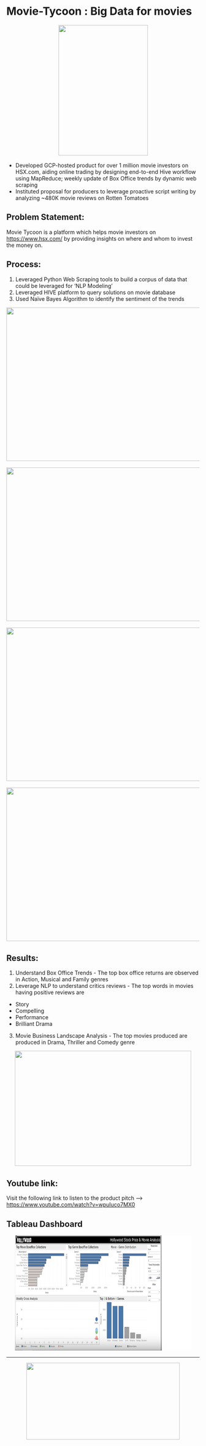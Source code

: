 # Movie-Tycoon : Big Data for movies

<p align="center">
  <img width="233" height="340" src="https://github.com/akshay-madar/MovieTycoon-gcp-based-BI-tool/blob/master/tycoon/movie-tycoon.PNG">
</p>

- Developed GCP-hosted product for over 1 million movie investors on HSX.com, aiding online trading by designing end-to-end Hive workflow using MapReduce; weekly update of Box Office trends by dynamic web scraping
- Instituted proposal for producers to leverage proactive script writing by analyzing ~480K movie reviews on Rotten Tomatoes

## Problem Statement:
Movie Tycoon is a platform which helps movie investors on https://www.hsx.com/ by providing insights on where and whom to invest the money on.

## Process:
1. Leveraged Python Web Scraping tools to build a corpus of data that could be leveraged for ‘NLP Modeling’
2. Leveraged HIVE platform to query solutions on movie database
3. Used Naïve Bayes Algorithm to identify the sentiment of the trends

<p align="center">
  <img width="620" height="400" src="https://github.com/akshay-madar/MovieTycoon-gcp-based-BI-tool/blob/master/tycoon/architecture.PNG">
</p>

<p align="center">
  <img width="620" height="400" src="https://github.com/akshay-madar/MovieTycoon-gcp-based-BI-tool/blob/master/tycoon/pipeline.PNG">
</p>

<p align="center">
  <img width="620" height="400" src="https://github.com/akshay-madar/MovieTycoon-gcp-based-BI-tool/blob/master/tycoon/pipeline1.PNG">
</p>

<p align="center">
  <img width="620" height="400" src="https://github.com/akshay-madar/MovieTycoon-gcp-based-BI-tool/blob/master/tycoon/pipeline2.PNG">
</p>

## Results:
1. Understand Box Office Trends - The top box office returns are observed in Action, Musical and Family genres
2. Leverage NLP to understand critics reviews - The top words in movies having positive reviews are 
* Story
* Compelling
* Performance
* Brilliant Drama
3. Movie Business Landscape Analysis - The top movies produced are produced in Drama, Thriller and Comedy genre

<p align="center">
  <img width="460" height="300" src="https://media.giphy.com/media/3o6Ztl7RvfwCp9mqhW/giphy.gif">
</p>

## Youtube link:
Visit the following link to listen to the product pitch --> https://www.youtube.com/watch?v=wpuIuco7MX0

## Tableau Dashboard

<p align="center">
  <img width="460" height="300" src="https://github.com/akshay-madar/codestack/blob/master/ML-DL%20Projects/Cloud%20Based%20BI%20Platform%20-%20Movie%20Tycoon/Movie%20Tycoon.png">
</p>

----------------------------------------------------------------------------------------------------------------------------------------
<p align="center">
  <img width="400" height="200" src="https://github.com/akshay-madar/MovieTycoon-gcp-based-BI-tool/blob/master/tycoon/product-logo.PNG">
</p>

